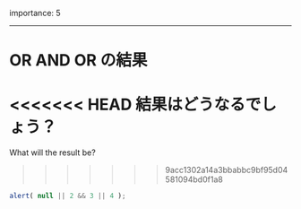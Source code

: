 importance: 5

---

# OR AND OR の結果

<<<<<<< HEAD
結果はどうなるでしょう？
=======
What will the result be?
>>>>>>> 9acc1302a14a3bbabbc9bf95d04581094bd0f1a8

```js
alert( null || 2 && 3 || 4 );
```
